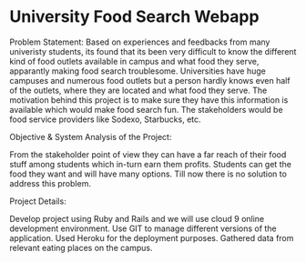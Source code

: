 # University Food Search Webapp
Problem Statement:
Based on experiences and feedbacks from many univeristy students, its found that its been very difficult to know the different kind of food outlets available in campus and what food they serve, apparantly making food search troublesome.
Universities have huge campuses and numerous food outlets but a person hardly knows even half of the outlets, where they are located and what food they serve. 
The motivation behind this project is to make sure they have this information is available which would make food search fun.
The stakeholders would be food service providers like Sodexo, Starbucks, etc.

Objective & System Analysis of the Project:

From the stakeholder point of view they can have a far reach of their food stuff among students which in-turn earn them profits. 
Students can get the food they want and will have many options. Till now there is no solution to address this problem.

Project Details:

Develop project using Ruby and Rails and we will use cloud 9 online development environment. 
Use GIT to manage different versions of the application. Used Heroku for the deployment purposes. 
Gathered data from relevant eating places on the campus. 
